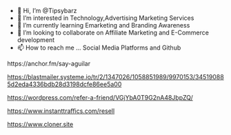 - 👋 Hi, I’m @Tipsybarz
- 👀 I’m interested in  Technology,Advertising Marketing Services 
- 🌱 I’m currently learning  Emarketing and Branding Awareness 
- 💞️ I’m looking to collaborate on  Affiliate Marketing and E-Commerce development 
- 📫 How to reach me ... Social Media Platforms and Github 

<!---
Tipsybarz/Tipsybarz is a ✨ special ✨ repository because its `README.md` (this file) appears on your GitHub profile.
You can click the Preview link to take a look at your changes.

---> https://anchor.fm/say-aguilar

https://blastmailer.systeme.io/tr/2/1347026/1058851989/9970153/345190885d2eda4336bdb28d3198dcfe86ee5a00

https://wordpress.com/refer-a-friend/VGjYbA0T9G2nA48JbpZQ/

https://www.instanttraffics.com/resell

https://www.cloner.site
